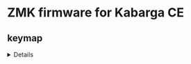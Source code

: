 # ZMK firmware for Kabarga CE
## keymap
<details>
<div align="center">
  <a href="/keymap-drawer/kabarga.yaml">
    <img alt="Example keymap visualization" src="/keymap-drawer/kabarga.svg"/>
  </a>
</div>
</details>